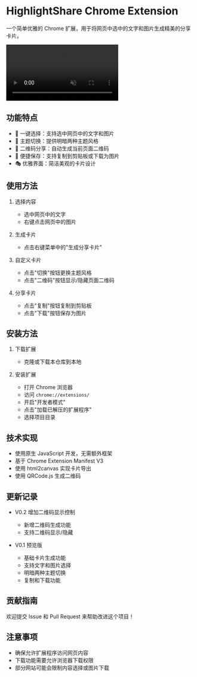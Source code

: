 # HighlightShare Chrome Extension

一个简单优雅的 Chrome 扩展，用于将网页中选中的文字和图片生成精美的分享卡片。
<div>
 <video controls src="https://huazispace.s3.bitiful.net/HightlightShare/Preview.mp4" muted="false">
 </video>
</div>

## 功能特点

- 🎯 一键选择：支持选中网页中的文字和图片
- 🎨 主题切换：提供明暗两种主题风格
- 📱 二维码分享：自动生成当前页面二维码
- 💾 便捷保存：支持复制到剪贴板或下载为图片
- 🎭 优雅界面：简洁美观的卡片设计

## 使用方法

1. 选择内容
   - 选中网页中的文字
   - 右键点击网页中的图片

2. 生成卡片
   - 点击右键菜单中的"生成分享卡片"

3. 自定义卡片
   - 点击"切换"按钮更换主题风格
   - 点击"二维码"按钮显示/隐藏页面二维码

4. 分享卡片
   - 点击"复制"按钮复制到剪贴板
   - 点击"下载"按钮保存为图片

## 安装方法

1. 下载扩展
   - 克隆或下载本仓库到本地

2. 安装扩展
   - 打开 Chrome 浏览器
   - 访问 `chrome://extensions/`
   - 开启"开发者模式"
   - 点击"加载已解压的扩展程序"
   - 选择项目目录

## 技术实现

- 使用原生 JavaScript 开发，无需额外框架
- 基于 Chrome Extension Manifest V3
- 使用 html2canvas 实现卡片导出
- 使用 QRCode.js 生成二维码

## 更新记录

- V0.2 增加二维码显示控制
  - 新增二维码生成功能
  - 支持二维码显示/隐藏

- V0.1 预览版
  - 基础卡片生成功能
  - 支持文字和图片选择
  - 明暗两种主题切换
  - 复制和下载功能

## 贡献指南

欢迎提交 Issue 和 Pull Request 来帮助改进这个项目！

## 注意事项

- 确保允许扩展程序访问网页内容
- 下载功能需要允许浏览器下载权限
- 部分网站可能会限制内容选择或图片下载